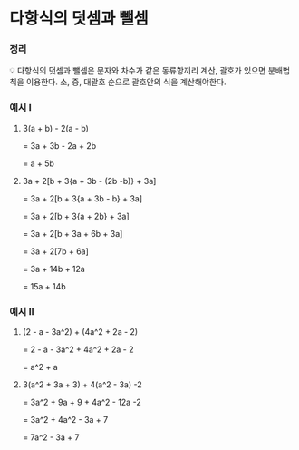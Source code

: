 # 다항식의 덧셈과 뺄셈

### 정리

<aside>
💡 다항식의 덧셈과 뺄셈은 문자와 차수가 같은 동류항끼리 계산, 괄호가 있으면 분배법칙을 이용한다.
소, 중, 대괄호 순으로 괄호안의 식을 계산해야한다.

</aside>

### 예시 Ⅰ

1. 3(a + b) - 2(a - b)

    = 3a + 3b - 2a + 2b

    = a + 5b

2. 3a + 2[b + 3{a + 3b - (2b -b)} + 3a]

    = 3a + 2[b + 3{a + 3b - b} + 3a]

    = 3a + 2[b + 3{a + 2b} + 3a]

    = 3a + 2[b + 3a + 6b + 3a]

    = 3a + 2[7b + 6a]

    = 3a + 14b + 12a

    = 15a + 14b


### 예시 Ⅱ

1. (2 - a - 3a^2) + (4a^2 + 2a - 2)

    = 2 - a - 3a^2 + 4a^2 + 2a - 2

    = a^2 + a

2. 3(a^2 + 3a + 3) + 4(a^2 - 3a) -2

    = 3a^2 + 9a + 9 + 4a^2 - 12a -2

    = 3a^2 + 4a^2 - 3a + 7

    = 7a^2 - 3a + 7
